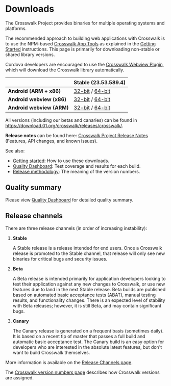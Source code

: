 # Downloads

The Crosswalk Project provides binaries for multiple operating systems and platforms.

The recommended approach to building web applications with Crosswalk is to use the NPM-based [Crosswalk App Tools](/documentation/crosswalk-app-tools.html) as explained in the [Getting Started](/documentation/getting_started.html) instructions. This page is primarily for downloading non-stable or shared library versions.

Cordova developers are encouraged to use the [Crosswalk Webview Plugin](/documentation/cordova.html), which will download the Crosswalk library automatically.

| | Stable (23.53.589.4)
| ------------ | -------------
| **Android (ARM + x86)** | [32-bit](https://download.01.org/crosswalk/releases/crosswalk/android/stable/latest/crosswalk-23.53.589.4.zip) / [64-bit](https://download.01.org/crosswalk/releases/crosswalk/android/stable/latest/crosswalk-23.53.589.4-64bit.zip)
| **Android webview (x86)** | [32-bit](https://download.01.org/crosswalk/releases/crosswalk/android/stable/latest/x86/crosswalk-webview-23.53.589.4-x86.zip) / [64-bit](https://download.01.org/crosswalk/releases/crosswalk/android/stable/latest/x86_64/crosswalk-webview-23.53.589.4-x86_64.zip)
| **Android webview (ARM)** | [32-bit](https://download.01.org/crosswalk/releases/crosswalk/android/stable/latest/arm/crosswalk-webview-23.53.589.4-arm.zip) / [64-bit](https://download.01.org/crosswalk/releases/crosswalk/android/stable/latest/arm64/crosswalk-webview-23.53.589.4-arm64.zip)

All versions (including our betas and canaries) can be found in https://download.01.org/crosswalk/releases/crosswalk/.

**Release notes** can be found here: [Crosswalk Project Release Notes](/documentation/release-notes.html)
(Features, API changes, and known issues).

See also:
* [Getting started](/documentation/getting_started.html): How to use these downloads.
* [Quality Dashboard](/documentation/qa/quality_dashboard.html): Test coverage and results for each build.
* [Release methodology](https://github.com/crosswalk-project/crosswalk-website/wiki/release-methodology#version-numbers): The meaning of the version numbers.

## Quality summary

Please view [Quality Dashboard](/documentation/qa/quality_dashboard.html) for detailed quality summary.

## Release channels

There are three release channels (in order of increasing instability):

1. **Stable**

   A Stable release is a release intended for end users. Once a Crosswalk release is promoted to the Stable channel, that release will only see new binaries for critical bugs and security issues.

1. **Beta**

    A Beta release is intended primarily for application developers looking to test their application against any new changes to Crosswalk, or use new features due to land in the next Stable release. Beta builds are published based on automated basic acceptance tests (ABAT), manual testing results, and functionality changes. There is an expected level of stability with Beta releases; however, it is still Beta, and may contain significant bugs.

1. **Canary**

    The Canary release is generated on a frequent basis (sometimes daily). It is based on a recent tip of master that passes a full build and automatic basic acceptance test. The Canary build is an easy option for developers who are interested in the absolute latest features, but don't want to build Crosswalk themselves.

More information is available on the [Release Channels page](https://github.com/crosswalk-project/crosswalk-website/wiki/Release-methodology).

The [Crosswalk version numbers page](https://github.com/crosswalk-project/crosswalk-website/wiki/release-methodology#version-numbers) describes how Crosswalk versions are assigned.
